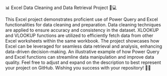 📊 Excel Data Cleaning and Data Retrieval Project 🧹💻

This Excel project demonstrates proficient use of Power Query and Excel functionalities for data cleaning and preparation.
Data cleaning techniques are applied to ensure accuracy and consistency in the dataset.
XLOOKUP and VLOOKUP functions are utilized to efficiently fetch data from other Excel worksheets within the same workbook.
The project showcases how Excel can be leveraged for seamless data retrieval and analysis, enhancing data-driven decision-making.
An illustrative example of how Power Query and Excel functions can streamline data manipulation and improve data quality.
Feel free to adjust and expand on the description to best represent your project on GitHub. Wishing you success with your repository! 🚀😊
